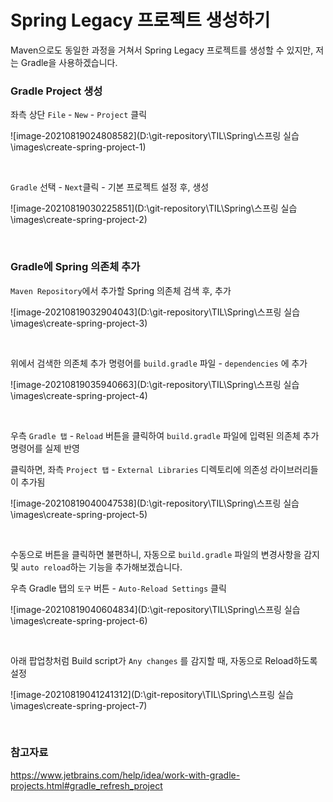 # Spring Legacy 프로젝트 생성하기

Maven으로도 동일한 과정을 거쳐서 Spring Legacy 프로젝트를 생성할 수 있지만, 저는 Gradle을 사용하겠습니다.

### Gradle Project 생성

좌측 상단 `File` - `New` - `Project` 클릭

![image-20210819024808582](D:\git-repository\TIL\Spring\스프링 실습\images\create-spring-project-1)

<br>

`Gradle` 선택 - `Next`클릭 - 기본 프로젝트 설정 후, 생성

![image-20210819030225851](D:\git-repository\TIL\Spring\스프링 실습\images\create-spring-project-2)

<br>

### Gradle에 Spring 의존체 추가

`Maven Repository`에서 추가할 Spring 의존체 검색 후, 추가

![image-20210819032904043](D:\git-repository\TIL\Spring\스프링 실습\images\create-spring-project-3)

<br>

위에서 검색한 의존체 추가 명령어를 `build.gradle` 파일 - `dependencies` 에 추가

![image-20210819035940663](D:\git-repository\TIL\Spring\스프링 실습\images\create-spring-project-4)

<br>

우측 `Gradle 탭` - `Reload` 버튼을 클릭하여 `build.gradle` 파일에 입력된 의존체 추가 명령어를 실제 반영

클릭하면, 좌측 `Project 탭` - `External Libraries` 디렉토리에 의존성 라이브러리들이 추가됨

![image-20210819040047538](D:\git-repository\TIL\Spring\스프링 실습\images\create-spring-project-5)

<br>

수동으로 버튼을 클릭하면 불편하니, 자동으로 `build.gradle` 파일의 변경사항을 감지 및 `auto reload`하는 기능을 추가해보겠습니다.

우측 Gradle 탭의 `도구` 버튼 - `Auto-Reload Settings` 클릭

![image-20210819040604834](D:\git-repository\TIL\Spring\스프링 실습\images\create-spring-project-6)

<br>

아래 팝업창처럼 Build script가 `Any changes` 를 감지할 때, 자동으로 Reload하도록 설정

![image-20210819041241312](D:\git-repository\TIL\Spring\스프링 실습\images\create-spring-project-7)

<br>

### 참고자료

https://www.jetbrains.com/help/idea/work-with-gradle-projects.html#gradle_refresh_project
